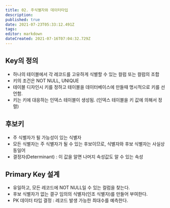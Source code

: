 ```yaml
---
title: 02. 주식별자와 데이터타입
description: 
published: true
date: 2021-07-23T05:33:12.491Z
tags: 
editor: markdown
dateCreated: 2021-07-16T07:04:32.729Z
---
```


## Key의 정의	
- 하나의 테이블에서 각 레코드를 고유하게 식별할 수 있는 컬럼 또는 컬럼의 조합
- 키의 조건은 NOT NULL, UNIQUE
- 테이블 디자인시 키를 정하고 테이블을 데이터베이스에 만들때 명시적으로 키를 선언함.
- 키는 키에 대응하는 인덱스 테이블이 생성됨.
(인덱스 테이블을 키 값에 의해서 정렬)

## 후보키
- 주 식별자가 될 가능성이 있는 식별자
- 모든 식별자는 주 식별자가 될 수 있는 후보이므로, 식별자와 후보 식별자는 사실상 동일어
- 결정자(Determinant) : 이 값을 알면 나머지 속성값도 알 수 있는 속성

## Primary Key 설계
- 유일하고, 모든 레코드에 NOT NULL일 수 있는 컬럼을 찾는다.
- 후보 식별자가 없는 결구 임의의 식별자(인조 식별자)를 만들어 부여한다.
- PK 데이터 타입 결정 : 레코드 발생 가능한 최대수를 예측한다.



